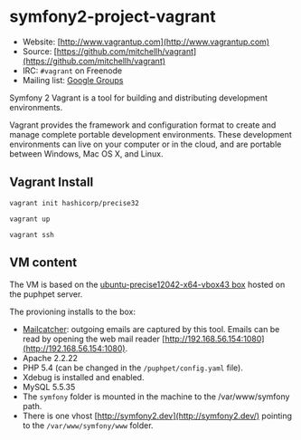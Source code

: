 symfony2-project-vagrant
========================


* Website: [http://www.vagrantup.com](http://www.vagrantup.com)
* Source: [https://github.com/mitchellh/vagrant](https://github.com/mitchellh/vagrant)
* IRC: `#vagrant` on Freenode
* Mailing list: [Google Groups](http://groups.google.com/group/vagrant-up)

Symfony 2 Vagrant is a tool for building and distributing development environments.

Vagrant provides the framework and configuration format to create and
manage complete portable development environments. These development
environments can live on your computer or in the cloud, and are portable
between Windows, Mac OS X, and Linux.

Vagrant Install
---------------

```
vagrant init hashicorp/precise32
```

```
vagrant up
```

```
vagrant ssh
```

VM content
----------

The VM is based on the [ubuntu-precise12042-x64-vbox43 box](http://box.puphpet.com/ubuntu-precise12042-x64-vbox43.box) hosted on the puphpet server.

The provioning installs to the box:

* [Mailcatcher](http://mailcatcher.me/): outgoing emails are captured by this tool. Emails can be read by opening the web mail reader 
[http://192.168.56.154:1080](http://192.168.56.154:1080).
* Apache 2.2.22
* PHP 5.4 (can be changed in the `/puphpet/config.yaml` file).
* Xdebug is installed and enabled.
* MySQL 5.5.35
* The `symfony` folder is mounted in the machine to the /var/www/symfony path.
* There is one vhost [http://symfony2.dev](http://symfony2.dev/) pointing to the `/var/www/symfony/www` folder.

